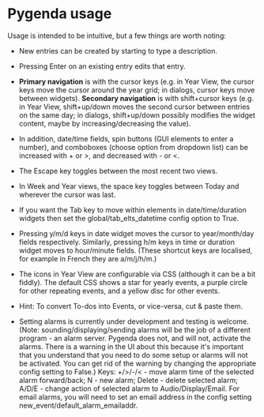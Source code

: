 Pygenda usage
=============
Usage is intended to be intuitive, but a few things are worth noting:

* New entries can be created by starting to type a description.

* Pressing Enter on an existing entry edits that entry.

* **Primary navigation** is with the cursor keys (e.g. in Year View, the
  cursor keys move the cursor around the year grid; in dialogs, cursor
  keys move between widgets).
  **Secondary navigation** is with shift+cursor keys (e.g. in Year View,
  shift+up/down moves the second cursor between entries on the same
  day; in dialogs, shift+up/down possibly modifies the widget content,
  maybe by increasing/decreasing the value).

* In addition, date/time fields, spin buttons (GUI elements to enter a
  number), and comboboxes (choose option from dropdown list) can be
  increased with + or >, and decreased with - or <.

* The Escape key toggles between the most recent two views.

* In Week and Year views, the space key toggles between Today and
  wherever the cursor was last.

* If you want the Tab key to move within elements in date/time/duration
  widgets then set the global/tab_elts_datetime config option to True.

* Pressing y/m/d keys in date widget moves the cursor to year/month/day
  fields respectively. Similarly, pressing h/m keys in time or duration
  widget moves to hour/minute fields. (These shortcut keys are localised,
  for example in French they are a/m/j/h/m.)

* The icons in Year View are configurable via CSS (although it can be
  a bit fiddly). The default CSS shows a star for yearly events, a
  purple circle for other repeating events, and a yellow disc for other
  events.

* Hint: To convert To-dos into Events, or vice-versa, cut & paste them.

* Setting alarms is currently under development and testing is welcome.
  (Note: sounding/displaying/sending alarms will be the job of a
  different program - an alarm server. Pygenda does not, and will not,
  activate the alarms. There is a warning in the UI about this because
  it's important that you understand that you need to do some setup or
  alarms will not be activated. You can get rid of the warning by
  changing the appropriate config setting to False.)
  Keys: +/>/-/< - move alarm time of the selected alarm forward/back;
  N - new alarm; Delete - delete selected alarm; A/D/E - change action
  of selected alarm to Audio/Display/Email. For email alarms, you will
  need to set an email address in the config setting new_event/default_alarm_emailaddr.
